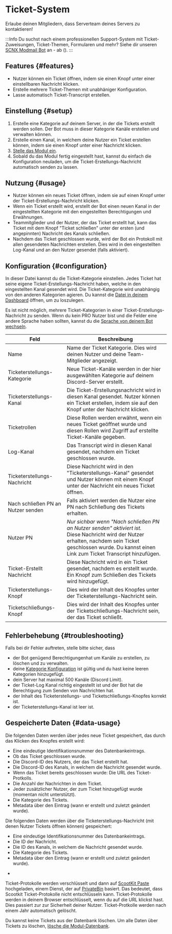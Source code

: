 # Ticket-System

Erlaube deinen Mitgliedern, dass Serverteam deines Servers zu kontaktieren!

<ModuleOverview moduleName="tickets" />

:::Info
Du suchst nach einem professionellen Support-System mit Ticket-Zuweisungen, Ticket-Themen, Formularen und mehr?
Siehe dir unseren [SCNX Modmail Bot](https://modmail.net) an - ab <PlanPrice plan="ACTIVE_GUILD" type="MONTHLY"/> (<PlanPrice plan="ACTIVE_GUILD" type="YEARLY"/>).
:::

## Features {#features}

* Nutzer können ein Ticket öffnen, indem sie einen Knopf unter einer einstellbaren Nachricht klicken. 
* Erstelle mehrere Ticket-Themen mit unabhäniger Konfiguration.
* Lasse automatisch Ticket-Transcript erstellen.

## Einstellung {#setup}

1. Erstelle eine Kategorie auf deinem Server, in der die Tickets erstellt werden sollen. Der Bot muss in dieser Kategorie Kanäle erstellen und verwalten können.
2. Erstelle einen Kanal, in welchem deine Nutzer ein Ticket erstellen können, indem sie einen Knopf unter einer Nachricht klicken.
3. [Stelle das Modul ein](#configuration).
4. Sobald du  das Modul fertig eingestellt hast, kannst du einfach die Konfiguration neuladen, um die Ticket-Erstellungs-Nachricht automatisch senden zu lassen.

## Nutzung {#usage}

* Nutzer können ein neues Ticket öffnen, indem sie auf einen Knopf unter der Ticket-Erstellungs-Nachricht klicken. 
* Wenn ein Ticket erstellt wird, erstellt der Bot einen neuen Kanal in der eingestellten Kategorie mit den eingestellten Berechtigungen und Erwähnungen.
* Teammitglieder und der Nutzer, der das Ticket erstellt hat, kann das Ticket mit dem Knopf "Ticket schließen" unter der ersten (und angepinnten) Nachricht des Kanals schließen.
* Nachdem das Ticket geschlossen wurde, wird der Bot ein Protokoll mit allen gesendeten Nachrichten erstellen. Dies wird in den eingestellten Log-Kanal und an den Nutzer gesendet (falls aktiviert).

## Konfiguration {#configuration}

In dieser Datei kannst du die Ticket-Kategorie einstellen. Jedes Ticket hat seine eigene Ticket-Erstellungs-Nachricht haben, welche in den eingestellten Kanal gesendet wird. Die Ticket-Kategorie wird unabhängig von den anderen Kategorien agieren. Du kannst die [Datei in deinem Dashboard](https://scnx.app/de/glink?page=bot/configuration?file=tickets|config) öffnen, um zu loszulegen.

Es ist nicht möglich, mehrere Ticket-Kategorien in einer Ticket-Erstellungs-Nachricht zu senden. Wenn du kein PRO Nutzer bist und die Felder eine andere Sprache haben sollten, kannst du die [Sprache von deinem Bot wechseln](./../../../scnx/guilds/bots#bot-language).

| Feld                                | Beschreibung                                                                                                                                                                                         |
|--------------------------------------|-----------------------------------------------------------------------------------------------------------------------------------------------------------------------------------------------------|
| Name                                 | Name der Ticket Kategorie. Dies wird deinen Nutzer und deine Team-Mitglieder angezeigt.                                                                                                                     |
| Ticketerstellungs-Kategorie               | Neue Ticket-Kanäle werden in der hier ausgewählten Kategorie auf deinem Discord-Server erstellt.                                                                                                |
| Ticketerstellungs-Kanal               | Die Ticket-Erstellungsnachricht wird in diesen Kanal gesendet. Nutzer können ein Ticket erstellen, indem sie auf den Knopf unter der Nachricht klicken.                  |
| Ticketrollen                         | Diese Rollen werden erwähnt, wenn ein neues Ticket geöffnet wurde und diesen Rollen wird Zugriff auf erstellte Ticket-Kanäle gegeben.                                                                  |
| Log-Kanal                          | Das Transcript wird in diesen Kanal gesendet, nachdem ein Ticket geschlossen wurde.                                                                                                                                   |
| Ticketerstellungs-Nachricht                | Diese Nachricht wird in den "Ticketerstellungs-Kanal" gesendet und Nutzer können mit einem Knopf unter der Nachricht ein neues Ticket öffnen.                                       |
| Nach schließen PN an Nutzer senden | Falls aktiviert werden die Nutzer eine PN nach Schließung des Tickets erhalten.                                                                                                                                  |
| Nutzer PN                              | <i>Nur sichbar wenn "Nach schließen PN an Nutzer senden" aktiviert ist.</i><br/>Diese Nachricht wird der Nutzer erhalten, nachdem sein Ticket geschlossen wurde. Du kannst einen Link zum Ticket Transcript hinzufügen. |
| Ticket-Erstellt Nachricht               | Diese Nachricht wird in ein Ticket gesendet, nachdem es erstellt wurde. Ein Knopf zum Schließen des Tickets wird hinzugefügt.                                                                    |
| Ticketerstellungs-Knopf                 | Dies wird der Inhalt des Knopfes unter der Ticketerstellungs-Nachricht sein.                                                                                   |
| Ticketschließungs-Knopf                  | Dies wird der Inhalt des Knopfes unter der Ticketschließungs-Nachricht sein, der das Ticket schließt.                                                                                     |

## Fehlerbehebung {#troubleshooting}

Falls bei dir Fehler auftreten, stelle bitte sicher, dass

* der Bot genügend Berechtigungenhat um Kanäle zu erstellen, zu löschen und zu verwalten. 
* deine [Kategorie Konfiguration](#configuration) ist gültig und du hast keine leeren Kategorien hinzugefügt. 
* dein Server hat maximal 500 Kanäle (Discord Limit).
* der Ticket-Log Kanal richtig eingestellt ist und der Bot hat die Berechtigung zum Senden von Nachrichten hat.
* der Inhalt des Ticketerstellungs- und Ticketschließungs-Knopfes korrekt ist.
* der Ticketerstellungs-Kanal ist leer ist.

## Gespeicherte Daten {#data-usage}

Die folgenden Daten werden über jedes neue Ticket gespeichert, das durch das Klicken des Knopfes erstellt wird:

* Eine eindeutige Identifikationsnummer des Datenbankeintrags.
* Ob das Ticket geschlossen wurde.
* Die Discord-ID des Nutzers, der das Ticket erstellt hat.
* Die Discord-ID des Kanals, in welchem die Nachricht gesendet wurde.
* Wenn das Ticket bereits geschlossen wurde: Die URL des Ticket-Protkolls.
* Die Anzahl der Nachrichten in dem Ticket.
* Jeder zusätzlicher Nutzer, der zum Ticket hinzugefügt wurde (momentan nicht unterstützt).
* Die Kategorie des Tickets.
* Metadata über den Eintrag (wann er erstellt und zuletzt geändert wurde).

Die folgenden Daten werden über die Ticketerstellungs-Nachricht (mit denen Nutzer Tickets öffnen können) gespeichert:

* Eine eindeutige Identifikationsnummer des Datenbankeintrags.
* Die ID der Nachricht.
* Die ID des Kanals, in welchem die Nachricht gesendet wurde.
* Die Kategorie des Tickets.
* Metadata über den Eintrag (wann er erstellt und zuletzt geändert wurde).
* ```

Ticket-Protokolle werden verschlüsselt und dann auf [ScootKit Paste](https://paste.scootkit.net) hochgeladen, einem Dienst, der auf [PrivateBin](https://github.com/PrivateBin/PrivateBin) basiert. Das bedeutet, dass Scootkit Ticket-Protokolle nicht entschlüsseln kann. Ticket-Protokolle werden in deinem Browser entschlüsselt, wenn du auf die URL klickst hast. Dies passiert zur zur Sicherheit deiner Nutzer. Ticket-Protkolle werden nach einem Jahr automatisch gelöscht.

Du kannst keine Tickets aus der Datenbank löschen.
Um alle Daten über Tickets zu löschen, [lösche die Modul-Datenbank](./../../additional-features#reset-module-database).
